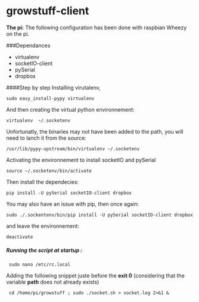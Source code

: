 growstuff-client
================
**The pi:** The following configuration has been done with raspbian Wheezy on the pi. 

###Dependances

- virtualenv
- socketIO-client
- pySerial
- dropbox

####Step by step
Installing virutalenv,

    sudo easy_install-pypy virtualenv

And then creating the virtual python environnement:
    
    virtualenv  ~/.socketenv
    
Unfortunatly, the binaries may not have been added to the path, you will need to lanch it from the source:

    /usr/lib/pypy-upstream/bin/virtualenv ~/.socketenv
    
Activating the environnement to install socketIO and pySerial

    source ~/.socketenv/bin/activate
    
Then install the dependecies:

    pip install -U pySerial socketIO-client dropbox
    
You may also have an issue with pip, then once again:

    sudo ./.sockentenv/bin/pip install -U pySerial socketIO-client dropbox


and leave the environnement:

    deactivate

##### Running the script at startup :

     sudo nano /etc/rc.local

 Adding the following snippet juste before the **exit 0** (considering that the variable **path** does not already exists)

     cd /home/pi/growstuff ; sudo ./socket.sh > socket.log 2>&1 &

